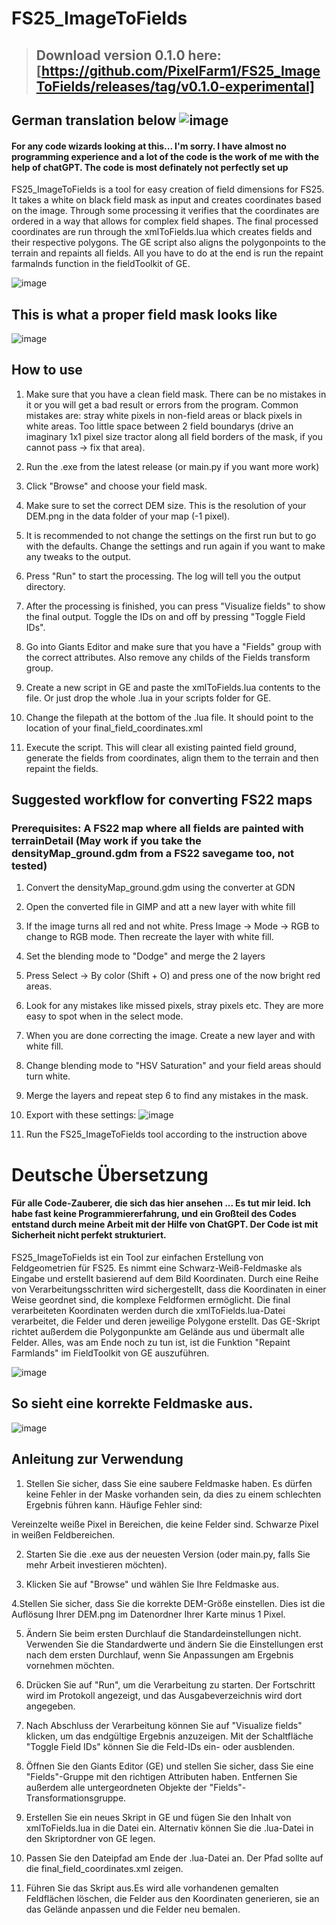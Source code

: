 # FS25_ImageToFields

> ## Download version 0.1.0 here: [https://github.com/PixelFarm1/FS25_ImageToFields/releases/tag/v0.1.0-experimental]

## German translation below ![image](https://github.com/user-attachments/assets/15acf8fb-474c-4326-a28c-885c138b1e4a)


#### For any code wizards looking at this... I'm sorry. I have almost no programming experience and a lot of the code is the work of me with the help of chatGPT. The code is most definately not perfectly set up  

FS25_ImageToFields is a tool for easy creation of field dimensions for FS25. It takes a white on black field mask as input and creates coordinates based on the image. Through some processing it verifies that the coordinates are ordered in a way that allows for complex field shapes. The final processed coordinates are run through the xmlToFields.lua which creates fields and their respective polygons. The GE script also aligns the polygonpoints to the terrain and repaints all fields. All you have to do at the end is run the repaint farmalnds function in the fieldToolkit of GE.

![image](https://github.com/user-attachments/assets/cb449c51-b168-4172-9053-d082ce425be3)

## This is what a proper field mask looks like
![image](https://github.com/user-attachments/assets/072c551c-b220-487e-8f28-8bebe1ef1e2a)


## How to use
1. Make sure that you have a clean field mask. There can be no mistakes in it or you will get a bad result or errors from the program. Common mistakes are: stray white pixels in non-field areas or black pixels in white areas. Too little space between 2 field boundarys (drive an imaginary 1x1 pixel size tractor along all field borders of the mask, if you cannot pass -> fix that area).

2. Run the .exe from the latest release (or main.py if you want more work)

3. Click "Browse" and choose your field mask.

4. Make sure to set the correct DEM size. This is the resolution of your DEM.png in the data folder of your map (-1 pixel). 

5. It is recommended to not change the settings on the first run but to go with the defaults. Change the settings and run again if you want to make any tweaks to the output.

6. Press "Run" to start the processing. The log will tell you the output directory.

7. After the processing is finished, you can press "Visualize fields" to show the final output. Toggle the IDs on and off by pressing "Toggle Field IDs".

8. Go into Giants Editor and make sure that you have a "Fields" group with the correct attributes. Also remove any childs of the Fields transform group.

9. Create a new script in GE and paste the xmlToFields.lua contents to the file. Or just drop the whole .lua in your scripts folder for GE.

10. Change the filepath at the bottom of the .lua file. It should point to the location of your final_field_coordinates.xml

11. Execute the script. This will clear all existing painted field ground, generate the fields from coordinates, align them to the terrain and then repaint the fields.

## Suggested workflow for converting FS22 maps
### Prerequisites: A FS22 map where all fields are painted with terrainDetail (May work if you take the densityMap_ground.gdm from a FS22 savegame too, not tested)

1. Convert the densityMap_ground.gdm using the converter at GDN

2. Open the converted file in GIMP and att a new layer with white fill

3. If the image turns all red and not white. Press Image -> Mode -> RGB to change to RGB mode. Then recreate the layer with white fill.

4. Set the blending mode to "Dodge" and merge the 2 layers

5. Press Select -> By color (Shift + O) and press one of the now bright red areas.

6. Look for any mistakes like missed pixels, stray pixels etc. They are more easy to spot when in the select mode. 

7. When you are done correcting the image. Create a new layer and with white fill.

8. Change blending mode to "HSV Saturation" and your field areas should turn white.

9. Merge the layers and repeat step 6 to find any mistakes in the mask. 

10. Export with these settings: 
![image](https://github.com/user-attachments/assets/b032a1dc-792b-4017-9600-4cf197ea9113)

11. Run the FS25_ImageToFields tool according to the instruction above



# Deutsche Übersetzung
#### Für alle Code-Zauberer, die sich das hier ansehen ... Es tut mir leid. Ich habe fast keine Programmiererfahrung, und ein Großteil des Codes entstand durch meine Arbeit mit der Hilfe von ChatGPT. Der Code ist mit Sicherheit nicht perfekt strukturiert.

FS25_ImageToFields ist ein Tool zur einfachen Erstellung von Feldgeometrien für FS25. Es nimmt eine Schwarz-Weiß-Feldmaske als Eingabe und erstellt basierend auf dem Bild Koordinaten. Durch eine Reihe von Verarbeitungsschritten wird sichergestellt, dass die Koordinaten in einer Weise geordnet sind, die komplexe Feldformen ermöglicht. Die final verarbeiteten Koordinaten werden durch die xmlToFields.lua-Datei verarbeitet, die Felder und deren jeweilige Polygone erstellt. Das GE-Skript richtet außerdem die Polygonpunkte am Gelände aus und übermalt alle Felder. Alles, was am Ende noch zu tun ist, ist die Funktion "Repaint Farmlands" im FieldToolkit von GE auszuführen.

![image](https://github.com/user-attachments/assets/cb449c51-b168-4172-9053-d082ce425be3)

## So sieht eine korrekte Feldmaske aus.
![image](https://github.com/user-attachments/assets/072c551c-b220-487e-8f28-8bebe1ef1e2a)

## Anleitung zur Verwendung
1. Stellen Sie sicher, dass Sie eine saubere Feldmaske haben.
Es dürfen keine Fehler in der Maske vorhanden sein, da dies zu einem schlechten Ergebnis führen kann. Häufige Fehler sind:

Vereinzelte weiße Pixel in Bereichen, die keine Felder sind.
Schwarze Pixel in weißen Feldbereichen.

2. Starten Sie die .exe aus der neuesten Version (oder main.py, falls Sie mehr Arbeit investieren möchten).

3. Klicken Sie auf "Browse" und wählen Sie Ihre Feldmaske aus.

4.Stellen Sie sicher, dass Sie die korrekte DEM-Größe einstellen. Dies ist die Auflösung Ihrer DEM.png im Datenordner Ihrer Karte minus 1 Pixel.

5. Ändern Sie beim ersten Durchlauf die Standardeinstellungen nicht. Verwenden Sie die Standardwerte und ändern Sie die Einstellungen erst nach dem ersten Durchlauf, wenn Sie Anpassungen am Ergebnis vornehmen möchten.

6. Drücken Sie auf "Run", um die Verarbeitung zu starten. Der Fortschritt wird im Protokoll angezeigt, und das Ausgabeverzeichnis wird dort angegeben.

7. Nach Abschluss der Verarbeitung können Sie auf "Visualize fields" klicken, um das endgültige Ergebnis anzuzeigen. Mit der Schaltfläche "Toggle Field IDs" können Sie die Feld-IDs ein- oder ausblenden.

8. Öffnen Sie den Giants Editor (GE) und stellen Sie sicher, dass Sie eine "Fields"-Gruppe mit den richtigen Attributen haben. Entfernen Sie außerdem alle untergeordneten Objekte der "Fields"-Transformationsgruppe.

9. Erstellen Sie ein neues Skript in GE und fügen Sie den Inhalt von xmlToFields.lua in die Datei ein. Alternativ können Sie die .lua-Datei in den Skriptordner von GE legen.

10. Passen Sie den Dateipfad am Ende der .lua-Datei an. Der Pfad sollte auf die final_field_coordinates.xml zeigen.

11. Führen Sie das Skript aus.Es wird alle vorhandenen gemalten Feldflächen löschen, die Felder aus den Koordinaten generieren, sie an das Gelände anpassen und die Felder neu bemalen.



